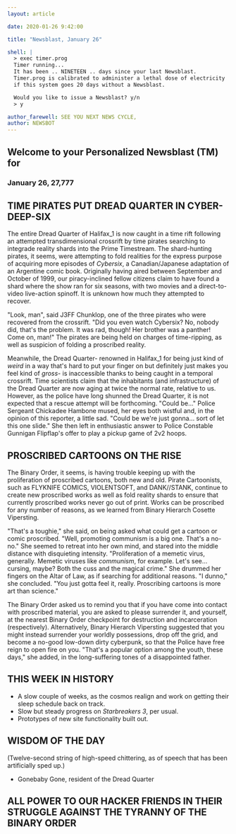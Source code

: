 ```yaml
---
layout: article

date: 2020-01-26 9:42:00

title: "Newsblast, January 26"

shell: |
  > exec timer.prog
  Timer running...
  It has been .. NINETEEN .. days since your last Newsblast.
  Timer.prog is calibrated to administer a lethal dose of electricity
  if this system goes 20 days without a Newsblast.

  Would you like to issue a Newsblast? y/n
  > y

author_farewell: SEE YOU NEXT NEWS CYCLE,
author: NEWSBOT
---
```


## Welcome to your Personalized Newsblast (TM) for
### January 26, 27,777

## TIME PIRATES PUT DREAD QUARTER IN CYBER-DEEP-SIX
The entire Dread Quarter of Halifax_1 is now caught in a time rift following an attempted transdimensional crossrift by time pirates searching to integrade reality shards into the Prime Timestream. The shard-hunting pirates, it seems, were attempting to fold realities for the express purpose of acquiring more episodes of *Cybersix*,  a Canadian/Japanese adaptation of an Argentine comic book. Originally having aired between September and October of 1999, our piracy-inclined fellow citizens claim to have found a shard where the show ran for six seasons, with two movies and a direct-to-video live-action spinoff. It is unknown how much they attempted to recover. 

"Look, man", said J3FF Chunklop, one of the three pirates who were recovered from the crossrift. "Did you even watch Cybersix? No, nobody did, that's the problem. It was rad, though! Her brother was a panther! Come on, man!" The pirates are being held on charges of time-ripping, as well as suspicion of folding a proscribed reality. 

Meanwhile, the Dread Quarter- renowned in Halifax_1 for being just kind of *weird* in a way that's hard to put your finger on but definitely just makes you feel kind of *gross*- is inaccessible thanks to being caught in a temporal crossrift. Time scientists claim that the inhabitants (and infrastructure) of the Dread Quarter are now aging at twice the normal rate, relative to us. However, as the police have long shunned the Dread Quarter, it is not expected that a rescue attempt will be forthcoming. "Could be..." Police Sergeant Chickadee Hambone mused, her eyes both wistful and, in the opinion of this reporter, a little sad. "Could be we're just gonna... sort of let this one slide." She then left in enthusiastic answer to Police Constable Gunnigan Flipflap's offer to play a pickup game of 2v2 hoops.

## PROSCRIBED CARTOONS ON THE RISE
The Binary Order, it seems, is having trouble keeping up with the proliferation of proscribed cartoons, both new and old. Pirate Cartoonists, such as FLYKNIFE COMICS, VIOLENTSOFT, and DANK//STANK, continue to create new proscribed works as well as fold reality shards to ensure that currently proscribed works never go out of print. Works can be proscribed for any number of reasons, as we learned from Binary Hierarch Cosette Vipersting.

"That's a toughie," she said, on being asked what could get a cartoon or comic proscribed. "Well, promoting communism is a big one. That's a no-no." She seemed to retreat into her own mind, and stared into the middle distance with disquieting intensity. "Proliferation of a memetic virus, generally. Memetic viruses like *communism*, for example. Let's see... cursing, maybe? Both the cuss and the magical crime." She drummed her fingers on the Altar of Law, as if searching for additional reasons. "I dunno," she concluded. "You just gotta feel it, really. Proscribing cartoons is more art than science." 

The Binary Order asked us to remind you that if you have come into contact with proscribed material, you are asked to please surrender it, and yourself, at the nearest Binary Order checkpoint for destruction and incarceration (respectively). Alternatively, Binary Hierarch Vipersting suggested that you might instead surrender your worldly possessions, drop off the grid, and become a no-good low-down dirty cyberpunk, so that the Police have free reign to open fire on you. "That's a popular option among the youth, these days," she added, in the long-suffering tones of a disappointed father.

## THIS WEEK IN HISTORY
- A slow couple of weeks, as the cosmos realign and work on getting their sleep schedule back on track.
- Slow but steady progress on _Starbreakers 3_, per usual.
- Prototypes of new site functionality built out.

## WISDOM OF THE DAY
(Twelve-second string of high-speed chittering, as of speech that has been artificially sped up.)
- Gonebaby Gone, resident of the Dread Quarter

## ALL POWER TO OUR HACKER FRIENDS IN THEIR STRUGGLE AGAINST THE TYRANNY OF THE BINARY ORDER